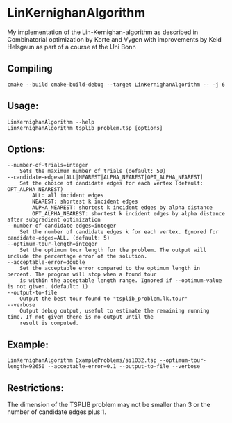 # LinKernighanAlgorithm
My implementation of the Lin-Kernighan-algorithm as described in Combinatorial optimization by Korte and Vygen with improvements by Keld Helsgaun as part of a course at the Uni Bonn

## Compiling

    cmake --build cmake-build-debug --target LinKernighanAlgorithm -- -j 6

## Usage:
    LinKernighanAlgorithm --help
    LinKernighanAlgorithm tsplib_problem.tsp [options]

## Options:
    --number-of-trials=integer
        Sets the maximum number of trials (default: 50)
    --candidate-edges=[ALL|NEAREST|ALPHA_NEAREST|OPT_ALPHA_NEAREST]
        Set the choice of candidate edges for each vertex (default: OPT_ALPHA_NEAREST)
            ALL: all incident edges
            NEAREST: shortest k incident edges
            ALPHA_NEAREST: shortest k incident edges by alpha distance
            OPT_ALPHA_NEAREST: shortest k incident edges by alpha distance after subgradient optimization
    --number-of-candidate-edges=integer
        Set the number of candidate edges k for each vertex. Ignored for candidate-edges=ALL. (default: 5)
    --optimum-tour-length=integer
        Set the optimum tour length for the problem. The output will include the percentage error of the solution.
    --acceptable-error=double
        Set the acceptable error compared to the optimum length in percent. The program will stop when a found tour
        is within the acceptable length range. Ignored if --optimum-value is not given. (default: 1)
    --output-to-file
        Output the best tour found to "tsplib_problem.lk.tour"
    --verbose
        Output debug output, useful to estimate the remaining running time. If not given there is no output until the
        result is computed.

## Example:
    LinKernighanAlgorithm ExampleProblems/si1032.tsp --optimum-tour-length=92650 --acceptable-error=0.1 --output-to-file --verbose

## Restrictions:
The dimension of the TSPLIB problem may not be smaller than 3 or the number of candidate edges plus 1.
